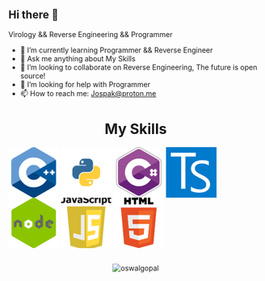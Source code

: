 ## Hi there 👋

Virology && Reverse Engineering && Programmer

- 🌱 I’m currently learning Programmer && Reverse Engineer
- 💬 Ask me anything about My Skills
- 🎈 I’m looking to collaborate on Reverse Engineering, The future is open source!
- 🤔 I’m looking for help with Programmer
- 📫 How to reach me: Jospak@proton.me

<h1 align="center"> My Skills </h1>
<img align="top" src="cpp.png" width="100px" height="100px" style="object-fit: cover;">
<img align="top" src="pyton.png" width="100px" height="100px" style="object-fit: cover;">
<img align="top" src="csharp.png" width="100px" height="100px" style="object-fit: cover;">
<img align="top" src="ts.png" width="100px" height="100px" style="object-fit: cover;">
<img align="top" src="node.png" width="100px" height="100px" style="object-fit: cover;">
<img align="top" src="js.png" width="100px" height="100px" style="object-fit: cover;">
<img align="top" src="html.png" width="100px" height="100px" style="object-fit: cover;">
</div
<br />
<br />
<br />
<p align="center">
    <img align="top" src="https://github-readme-stats.vercel.app/api?username=Jospak&layout=compact&hide=html&theme=jolly&count_private=true&show_icons=true"
    alt="oswalgopal"/>
<!--     <img align="top" src="https://github-readme-stats.vercel.app/api/top-langs/?username=oswalgopal&theme=jolly&count_private=true&show_icons=true" alt="languages"> -->
</p>
<p align="center">
</p>
